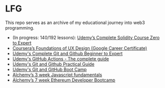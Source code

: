 # LFG

This repo serves as an archive of my educational journey into web3 programming. 

- (In progress: 140/192 lessons): [Udemy’s Complete Solidity Course Zero to Expert](https://www.udemy.com/course/the-complete-solidity-course-blockchain-zero-to-expert)
- [Coursera’s Foundations of UX Design (Google Career Certificate)](https://www.coursera.org/learn/foundations-user-experience-design)
- [Udemy's Complete Git and Github Beginner to Expert](https://www.udemy.com/course/complete-git-and-github-beginner-to-expert/?utm_source=adwords&utm_medium=udemyads&utm_campaign=DSA_Catchall_la.EN_cc.US&utm_content=deal4584&utm_term=_._ag_95911180068_._ad_532194018659_._kw__._de_c_._dm__._pl__._ti_dsa-406594358574_._li_9029652_._pd__._&matchtype=)
- [Udemy's GitHub Actions - The complete guide](https://www.udemy.com/course/github-actions-the-complete-guide/)
- [Udemy's Git and Github Practical Guide](https://www.udemy.com/course/git-github-practical-guide/)
- [Udemy's Git and GitHub Boot Camp](https://www.udemy.com/course/git-and-github-bootcamp/)
- [Alchemy’s 3 week Javascript fundamentals](https://university.alchemy.com/js)
- [Alchemy’s 7 week Ethereum Developer Bootcamp](https://university.alchemy.com/ethereum)

